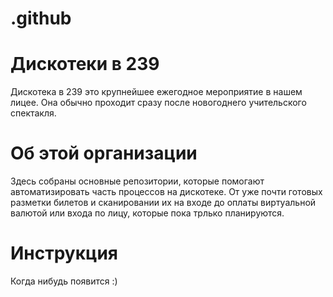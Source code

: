 # .github
# Дискотеки в 239
Дискотека в 239 это крупнейшее ежегодное мероприятие в нашем лицее. Она обычно проходит сразу после новогоднего учительского спектакля. 
# Об этой организации
Здесь собраны основные репозитории, которые помогают автоматизировать часть процессов на дискотеке. От уже почти готовых разметки билетов и сканировании их на входе до оплаты виртуальной валютой или входа по лицу, которые пока трлько планируются. 
# Инструкция
Когда нибудь появится :)
